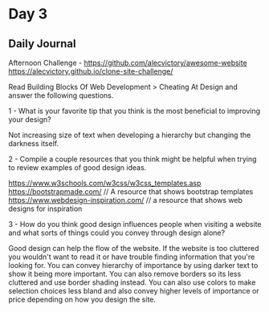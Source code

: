 # Day 3

## Daily Journal

Afternoon Challenge - https://github.com/alecvictory/awesome-website
                    https://alecvictory.github.io/clone-site-challenge/

Read Building Blocks Of Web Development > Cheating At Design and answer the following questions.

1 - What is your favorite tip that you think is the most beneficial to improving your design?

Not increasing size of text when developing a hierarchy but changing the darkness itself.

2 - Compile a couple resources that you think might be helpful when trying to review examples of good design ideas.

https://www.w3schools.com/w3css/w3css_templates.asp
https://bootstrapmade.com/ // A resource that shows bootstrap templates
https://www.webdesign-inspiration.com/ // a resource that shows web designs for inspiration

3 - How do you think good design influences people when visiting a website and what sorts of things could you convey through design alone?

Good design can help the flow of the website. If the website is too cluttered you wouldn't want to read it or have trouble finding information that you're looking for. You can convey hierarchy of importance by using darker text to show it being more important. You can also remove borders so its less cluttered and use border shading instead. You can also use colors to make selection choices less bland and also convey higher levels of importance or price depending on how you design the site.